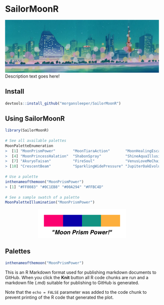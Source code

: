SailorMoonR
================

![](skyline.jpg) Description text goes here\!

## Install

``` r
devtools::install_github("morgansleeper/SailorMoonR")
```

## Using SailorMoonR

``` r
library(SailorMoonR)

# See all available palettes
MoonPaletteEnumeration
>  [1] "MoonPrismPower"        "MoonTiaraAction"       "MoonHealingEscalation"
>  [4] "MoonPrincessHalation"  "ShabonSpray"           "ShineAquaIllusion"    
>  [7] "AkuryoTaisan"          "FireSoul"              "VenusLoveMeChain"     
> [10] "CrescentBeam"          "SparklingWidePressure" "JupiterOakEvolution"

# Use a palette
inthenameofthemoon("MoonPrismPower")
> [1] "#FF0083" "#0C1EB8" "#00A294" "#FFBC4D"

# See a sample swatch of a palette
MoonPaletteIllumination("MoonPrismPower")
```

<img src="figures/usage-1.png" style="display: block; margin: auto;" />

## Palettes

``` r
inthenameofthemoon("MoonPrismPower")
```

This is an R Markdown format used for publishing markdown documents to
GitHub. When you click the **Knit** button all R code chunks are run and
a markdown file (.md) suitable for publishing to GitHub is generated.

Note that the `echo = FALSE` parameter was added to the code chunk to
prevent printing of the R code that generated the plot.
